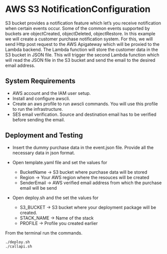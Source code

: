
# AWS S3 NotificationConfiguration

S3 bucket provides a notification feature which let’s you receive notification when certain events occur. Some of the common events supported by buckets are objectCreated, objectDeleted, objectRestore. In this example we will create a customer purchase notification system. For this, we will send Http post request to the AWS Apigateway which will be proxied to the Lambda backend. The Lambda function will store the customer data in the S3 bucket in JSON file. This will trigger the second Lambda function which will read the JSON file in the S3 bucket and send the email to the desired email address.

## System Requirements
* AWS account and the IAM user setup.
* Install and configure awscli. 
* Create an aws profile to run awscli commands. You will use this profile to run the infrastructure.
* SES email verification. Source and destination email has to be verified before sending the email.

## Deployment and Testing
* Insert the dummy purchase data in the event.json file. Provide all the necessary data in json format.
* Open template.yaml file and set the values for
  * BucketName -> S3 bucket where purchase data will be stored
  * Region -> Your AWS region where the resouces will be created
  * SenderEmail -> AWS verified email address from which the purchase email will be send
  
* Open deploy.sh and the set the values for 
  * S3_BUCKET -> S3 bucket where your deployment package will be created.
  * STACK_NAME -> Name of the stack
  * PROFILE -> Profile you created earlier
  
From the terminal run the commands.

```
./deploy.sh
./callapi.sh
```
